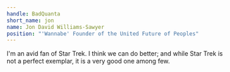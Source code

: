 ```yaml
---
handle: BadQuanta
short_name: jon
name: Jon David Williams-Sawyer
position: "'Wannabe' Founder of the United Future of Peoples"
---
```

I'm an avid fan of Star Trek.
I think we can do better; and while Star Trek is not a perfect exemplar, it is a very good one among few.